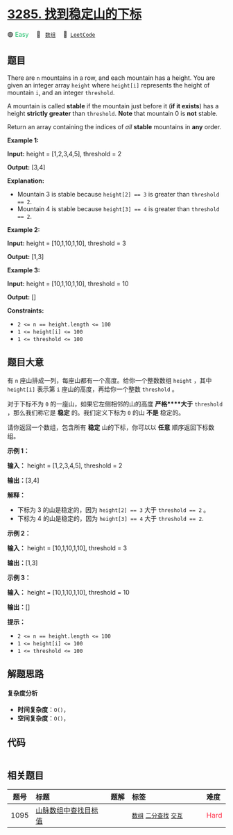 # [3285. 找到稳定山的下标](https://leetcode.com/problems/find-indices-of-stable-mountains)

🟢 <font color=#15bd66>Easy</font>&emsp; 🔖&ensp; [`数组`](/leetcode-js/outline/tag/array.md)&emsp; 🔗&ensp;[`LeetCode`](https://leetcode.com/problems/find-indices-of-stable-mountains)

## 题目

There are `n` mountains in a row, and each mountain has a height. You are
given an integer array `height` where `height[i]` represents the height of
mountain `i`, and an integer `threshold`.

A mountain is called **stable** if the mountain just before it (**if it
exists**) has a height **strictly greater** than `threshold`. **Note** that
mountain 0 is **not** stable.

Return an array containing the indices of _all_ **stable** mountains in
**any** order.



**Example 1:**

**Input:** height = [1,2,3,4,5], threshold = 2

**Output:** [3,4]

**Explanation:**

  * Mountain 3 is stable because `height[2] == 3` is greater than `threshold == 2`.
  * Mountain 4 is stable because `height[3] == 4` is greater than `threshold == 2`.

**Example 2:**

**Input:** height = [10,1,10,1,10], threshold = 3

**Output:** [1,3]

**Example 3:**

**Input:** height = [10,1,10,1,10], threshold = 10

**Output:** []



**Constraints:**

  * `2 <= n == height.length <= 100`
  * `1 <= height[i] <= 100`
  * `1 <= threshold <= 100`


## 题目大意

有 `n` 座山排成一列，每座山都有一个高度。给你一个整数数组 `height` ，其中 `height[i]` 表示第 `i` 座山的高度，再给你一个整数
`threshold` 。

对于下标不为 `0` 的一座山，如果它左侧相邻的山的高度 **严格****大于**  `threshold` ，那么我们称它是 **稳定**
的。我们定义下标为 `0` 的山 **不是**  稳定的。

请你返回一个数组，包含所有 **稳定**  山的下标，你可以以 **任意**  顺序返回下标数组。



**示例 1：**

**输入：** height = [1,2,3,4,5], threshold = 2

**输出：**[3,4]

**解释：**

  * 下标为 3 的山是稳定的，因为 `height[2] == 3` 大于 `threshold == 2` 。
  * 下标为 4 的山是稳定的，因为 `height[3] == 4` 大于 `threshold == 2`.

**示例 2：**

**输入：** height = [10,1,10,1,10], threshold = 3

**输出：**[1,3]

**示例 3：**

**输入：** height = [10,1,10,1,10], threshold = 10

**输出：**[]



**提示：**

  * `2 <= n == height.length <= 100`
  * `1 <= height[i] <= 100`
  * `1 <= threshold <= 100`


## 解题思路

#### 复杂度分析

- **时间复杂度**：`O()`，
- **空间复杂度**：`O()`，

## 代码

```javascript

```

## 相关题目

<!-- prettier-ignore -->
| 题号 | 标题 | 题解 | 标签 | 难度 |
| :------: | :------ | :------: | :------ | :------ |
| 1095 | [山脉数组中查找目标值](https://leetcode.com/problems/find-in-mountain-array) |  |  [`数组`](/leetcode-js/outline/tag/array.md) [`二分查找`](/leetcode-js/outline/tag/binary-search.md) [`交互`](/leetcode-js/outline/tag/interactive.md) | <font color=#ff334b>Hard</font> |

<style>
.blue {
    background-color: #096dd9;
    padding: 0.25rem 0.5rem;
    margin: 0;
    font-size: 0.85em;
    border-radius: 3px;
    color: white;
    font-weight: 500;
}
table th:first-of-type { width: 10%; }
table th:nth-of-type(2) { width: 35%; }
table th:nth-of-type(3) { width: 10%; }
table th:nth-of-type(4) { width: 35%; }
table th:nth-of-type(5) { width: 10%; }
</style>

